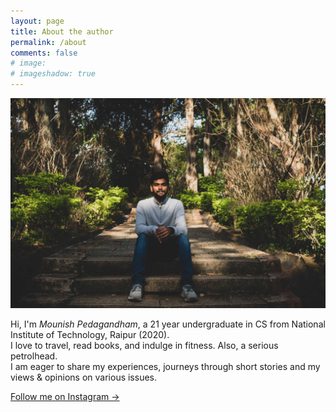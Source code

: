 ```yaml
---
layout: page
title: About the author
permalink: /about
comments: false
# image: 
# imageshadow: true
---
```


![alt text](/assets/images/owner_picture.jpg "Author")

Hi, I'm *Mounish Pedagandham*, a 21 year undergraduate in CS from National Institute of Technology, Raipur (2020).  
I love to travel, read books, and indulge in fitness. Also, a serious petrolhead.  
I am eager to share my experiences, journeys through short stories and my views & opinions on various issues.

<a target="_blank" href="https://instagram.com/imounish" class="btn btn-dark">Follow me on Instagram &rarr;</a>
